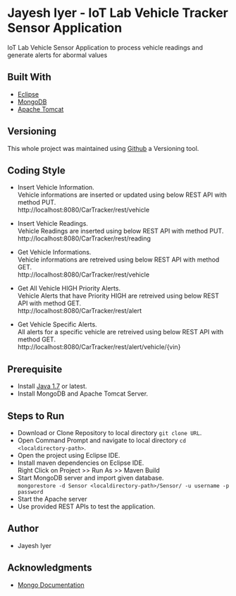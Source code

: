 # Jayesh Iyer - IoT Lab Vehicle Tracker Sensor Application
IoT Lab Vehicle Sensor Application to process vehicle readings and generate alerts for abormal values

## Built With 
- [Eclipse](https://www.eclipse.org/ide/)
- [MongoDB](https://www.mongodb.com/what-is-mongodb)
- [Apache Tomcat](https://tomcat.apache.org/download-80.cgi)

## Versioning 
This whole project was maintained using [Github](https://github.com/) a Versioning tool.

## Coding Style
- Insert Vehicle Information. <br>
  Vehicle informations are inserted or updated using below REST API with method PUT. <br>
  http://localhost:8080/CarTracker/rest/vehicle

- Insert Vehicle Readings. <br>
  Vehicle Readings are inserted using below REST API with method PUT. <br>
  http://localhost:8080/CarTracker/rest/reading

- Get Vehicle Informations. <br>
  Vehicle informations are retreived using below REST API with method GET. <br>
  http://localhost:8080/CarTracker/rest/vehicle

- Get All Vehicle HIGH Priority Alerts. <br>
  Vehicle Alerts that have Priority HIGH are retreived using below REST API with method GET. <br>
  http://localhost:8080/CarTracker/rest/alert

- Get Vehicle Specific Alerts. <br>
  All alerts for a specific vehicle are retreived using below REST API with method GET. <br>
  http://localhost:8080/CarTracker/rest/alert/vehicle/{vin}

## Prerequisite
 * Install [Java 1.7](https://www.oracle.com/technetwork/java/javase/downloads/jdk8-downloads-2133151.html) or latest.
 * Install MongoDB and Apache Tomcat Server.
 
## Steps to Run
 * Download or Clone Repository to local directory `git clone URL`.
 * Open Command Prompt and navigate to local directory `cd <localdirectory-path>`.
 * Open the project using Eclipse IDE.
 * Install maven dependencies on Eclipse IDE. <br>
    Right Click on Project >> Run As >> Maven Build
 * Start MongoDB server and import given database. <br>
    `mongorestore -d Sensor <localdirectory-path>/Sensor/ -u username -p password`
 * Start the Apache server
 * Use provided REST APIs to test the application.

## Author
- Jayesh Iyer

## Acknowledgments
- [Mongo Documentation](https://docs.mongodb.com/v3.6/)
